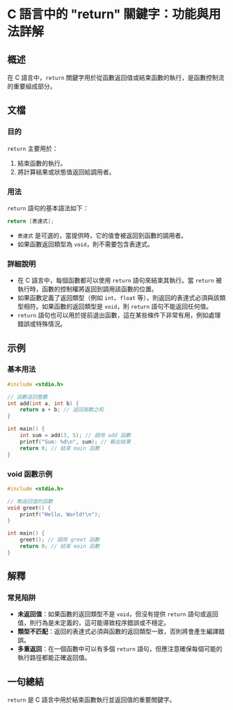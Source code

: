 <!--
Meta Description: # C 語言中的 "return" 關鍵字：功能與用法詳解 ## 概述 在 C 語言中，`return` 關鍵字用於從函數返回值或結束函數的執行，是函數控制流的重要組成部分。 ## 文檔 ### 目的 `return` 主要用於： 1. 結束函數的執行。 2. 將計算結果或狀態值返回給調用者。 ##...
Meta Keywords: return, int, void, main, add
-->

# C 語言中的 "return" 關鍵字：功能與用法詳解

## 概述
在 C 語言中，`return` 關鍵字用於從函數返回值或結束函數的執行，是函數控制流的重要組成部分。

## 文檔
### 目的
`return` 主要用於：
1. 結束函數的執行。
2. 將計算結果或狀態值返回給調用者。

### 用法
`return` 語句的基本語法如下：
```c
return [表達式];
```
- `表達式` 是可選的，當提供時，它的值會被返回到函數的調用者。
- 如果函數返回類型為 `void`，則不需要包含表達式。

### 詳細說明
- 在 C 語言中，每個函數都可以使用 `return` 語句來結束其執行。當 `return` 被執行時，函數的控制權將返回到調用該函數的位置。
- 如果函數定義了返回類型（例如 `int`、`float` 等），則返回的表達式必須與該類型相符。如果函數的返回類型是 `void`，則 `return` 語句不能返回任何值。
- `return` 語句也可以用於提前退出函數，這在某些條件下非常有用，例如處理錯誤或特殊情況。

## 示例
### 基本用法
```c
#include <stdio.h>

// 函數返回整數
int add(int a, int b) {
    return a + b; // 返回兩數之和
}

int main() {
    int sum = add(3, 5); // 調用 add 函數
    printf("Sum: %d\n", sum); // 輸出結果
    return 0; // 結束 main 函數
}
```

### void 函數示例
```c
#include <stdio.h>

// 無返回值的函數
void greet() {
    printf("Hello, World!\n");
}

int main() {
    greet(); // 調用 greet 函數
    return 0; // 結束 main 函數
}
```

## 解釋
### 常見陷阱
- **未返回值**：如果函數的返回類型不是 `void`，但沒有提供 `return` 語句或返回值，則行為是未定義的，這可能導致程序錯誤或不穩定。
- **類型不匹配**：返回的表達式必須與函數的返回類型一致，否則將會產生編譯錯誤。
- **多重返回**：在一個函數中可以有多個 `return` 語句，但應注意確保每個可能的執行路徑都能正確返回值。

## 一句總結
`return` 是 C 語言中用於結束函數執行並返回值的重要關鍵字。